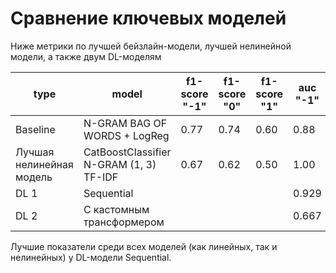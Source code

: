 # Сравнение ключевых моделей

Ниже метрики по лучшей бейзлайн-модели, лучшей нелинейной модели, а также двум DL-моделям

| type                     | model                                  | f1-score "-1" | f1-score "0" | f1-score "1" | auc "-1" | auc "0" | auc "1" | f1    | accuracy | auc   |
|--------------------------|----------------------------------------|---------------|--------------|--------------|----------|---------|---------|-------|----------|-------|
| Baseline                 | N-GRAM BAG OF WORDS + LogReg           | 0.77          | 0.74         | 0.60         | 0.88     | 0.47    | 0.87    | 0.70  | 0.72     |       |
| Лучшая нелинейная модель | CatBoostClassifier N-GRAM (1, 3) TF-IDF| 0.67          | 0.62         | 0.50         | 1.00     | 0.74    | 0.85    | 0.60  | 0.60     | 0.860 |
| DL 1                     | Sequential                             |               |              |              | 0.929    | 0.848   | 0.960   | 0.754 | 0.750    | 0.912 |
| DL 2                     | С кастомным трансформером              |               |              |              | 0.667    | 0.909   | 0.827   | 0.493 | 0.550    | 0.801 |



Лучшие показатели среди всех моделей (как линейных, так и нелинейных) у DL-модели Sequential.
